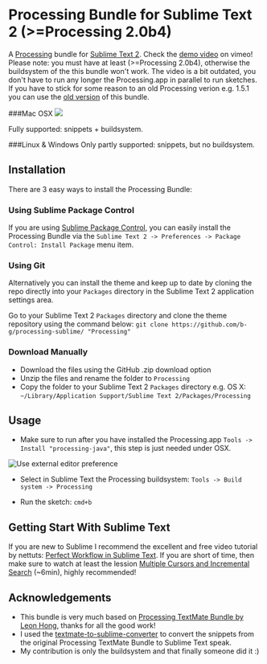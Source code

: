 # Processing Bundle for Sublime Text 2 (>=Processing 2.0b4)
A [Processing](http://processing.org/) bundle for [Sublime Text 2](http://www.sublimetext.com/2). Check the [demo video](https://vimeo.com/45573600) on vimeo!
Please note: you must have at least (>=Processing 2.0b4), otherwise the buildsystem of the this bundle won't work. The video is a bit outdated, you don't have to run any longer the Processing.app in parallel to run sketches. If you have to stick for some reason to an old Processing verion e.g. 1.5.1 you can use the [old version](https://github.com/b-g/processing-sublime/tags) of this bundle.

###Mac OSX
[<img src="https://github.com/b-g/processing-sublime/raw/master/_Mac/overview.png">](https://vimeo.com/45573600)

Fully supported: snippets + buildsystem.

###Linux & Windows
Only partly supported: snippets, but no buildsystem.

## Installation
There are 3 easy ways to install the Processing Bundle:

### Using Sublime Package Control
If you are using [Sublime Package Control](http://wbond.net/sublime_packages/package_control), you can easily install the Processing Bundle via the `Sublime Text 2 -> Preferences -> Package Control: Install Package` menu item.

### Using Git
Alternatively you can install the theme and keep up to date by cloning the repo directly into your `Packages` directory in the Sublime Text 2 application settings area.

Go to your Sublime Text 2 `Packages` directory and clone the theme repository using the command below:
`git clone https://github.com/b-g/processing-sublime/ "Processing"`

### Download Manually
- Download the files using the GitHub .zip download option
- Unzip the files and rename the folder to `Processing`
- Copy the folder to your Sublime Text 2 `Packages` directory e.g. OS X: `~/Library/Application Support/Sublime Text 2/Packages/Processing`

## Usage
- Make sure to run after you have installed the Processing.app `Tools -> Install "processing-java"`, this step is just needed under OSX.

![Use external editor preference](https://github.com/b-g/processing-sublime/raw/master/_Mac/processing_preferences.gif "Use external editor preference")

- Select in Sublime Text the Processing buildsystem: `Tools -> Build system -> Processing`

- Run the sketch: `cmd+b`

## Getting Start With Sublime Text
If you are new to Sublime I recommend the excellent and free video tutorial by nettuts: [Perfect Workflow in Sublime Text](http://net.tutsplus.com/articles/news/perfect-workflow-in-sublime-text-free-course/). If you are short of time, then make sure to watch at least the lession [Multiple Cursors and Incremental Search]( https://tutsplus.com/lesson/multiple-cursors-and-incremental-search/) (~6min), highly recommended!

## Acknowledgements
- This bundle is very much based on [Processing TextMate Bundle by Leon Hong](http://www.onebitwonder.com/projects/processing/), thanks for all the good work!
- I used the [textmate-to-sublime-converter](https://github.com/srbs/textmate-to-sublime-converter) to convert the snippets from the original Processing TextMate Bundle to Sublime Text speak.
- My contribution is only the buildsystem and that finally someone did it :)